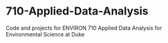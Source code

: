 710-Applied-Data-Analysis
=========================

Code and projects for ENVIRON 710 Applied Data Analysis for Environmental Science at Duke
